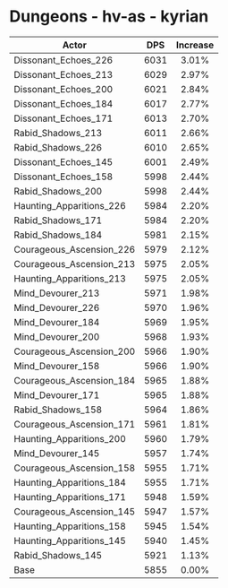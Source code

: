 # Dungeons - hv-as - kyrian
| Actor | DPS | Increase |
|---|:---:|:---:|
|Dissonant_Echoes_226|6031|3.01%|
|Dissonant_Echoes_213|6029|2.97%|
|Dissonant_Echoes_200|6021|2.84%|
|Dissonant_Echoes_184|6017|2.77%|
|Dissonant_Echoes_171|6013|2.70%|
|Rabid_Shadows_213|6011|2.66%|
|Rabid_Shadows_226|6010|2.65%|
|Dissonant_Echoes_145|6001|2.49%|
|Dissonant_Echoes_158|5998|2.44%|
|Rabid_Shadows_200|5998|2.44%|
|Haunting_Apparitions_226|5984|2.20%|
|Rabid_Shadows_171|5984|2.20%|
|Rabid_Shadows_184|5981|2.15%|
|Courageous_Ascension_226|5979|2.12%|
|Courageous_Ascension_213|5975|2.05%|
|Haunting_Apparitions_213|5975|2.05%|
|Mind_Devourer_213|5971|1.98%|
|Mind_Devourer_226|5970|1.96%|
|Mind_Devourer_184|5969|1.95%|
|Mind_Devourer_200|5968|1.93%|
|Courageous_Ascension_200|5966|1.90%|
|Mind_Devourer_158|5966|1.90%|
|Courageous_Ascension_184|5965|1.88%|
|Mind_Devourer_171|5965|1.88%|
|Rabid_Shadows_158|5964|1.86%|
|Courageous_Ascension_171|5961|1.81%|
|Haunting_Apparitions_200|5960|1.79%|
|Mind_Devourer_145|5957|1.74%|
|Courageous_Ascension_158|5955|1.71%|
|Haunting_Apparitions_184|5955|1.71%|
|Haunting_Apparitions_171|5948|1.59%|
|Courageous_Ascension_145|5947|1.57%|
|Haunting_Apparitions_158|5945|1.54%|
|Haunting_Apparitions_145|5940|1.45%|
|Rabid_Shadows_145|5921|1.13%|
|Base|5855|0.00%|
